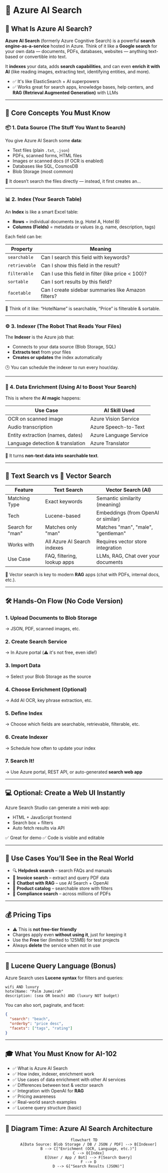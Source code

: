 # 🔎 Azure AI Search

## 🧠 What Is Azure AI Search?

**Azure AI Search** (formerly Azure Cognitive Search) is a powerful **search engine-as-a-service** hosted in Azure. Think of it like a **Google search** for your own data — documents, PDFs, databases, websites — anything text-based or convertible into text.

It **indexes** your data, adds **search capabilities**, and can even **enrich it with AI** (like reading images, extracting text, identifying entities, and more).

- ✅ It's like ElasticSearch + AI superpowers
- ✅ Works great for search apps, knowledge bases, help centers, and **RAG (Retrieval Augmented Generation)** with LLMs

---

## 🧱 Core Concepts You Must Know

### 📦 1. Data Source (The Stuff You Want to Search)

You give Azure AI Search some **data**:

- Text files (plain `.txt`, `.json`)
- PDFs, scanned forms, HTML files
- Images or scanned docs (if OCR is enabled)
- Databases like SQL, CosmosDB
- Blob Storage (most common)

🔁 It doesn’t search the files directly — instead, it first creates an…

---

### 📊 2. Index (Your Search Table)

An **Index** is like a smart Excel table:

- **Rows** = individual documents (e.g. Hotel A, Hotel B)
- **Columns (Fields)** = metadata or values (e.g. name, description, tags)

Each field can be:

| Property      | Meaning                                             |
| ------------- | --------------------------------------------------- |
| `searchable`  | Can I search this field with keywords?              |
| `retrievable` | Can I show this field in the result?                |
| `filterable`  | Can I use this field in filter (like price < 100)?  |
| `sortable`    | Can I sort results by this field?                   |
| `facetable`   | Can I create sidebar summaries like Amazon filters? |

🎯 Think of it like: “HotelName” is searchable, “Price” is filterable & sortable.

---

### ⚙️ 3. Indexer (The Robot That Reads Your Files)

The **Indexer** is the Azure job that:

- Connects to your data source (Blob Storage, SQL)
- **Extracts text** from your files
- **Creates or updates** the index automatically

🕒 You can schedule the indexer to run every hour/day.

---

### 🧠 4. Data Enrichment (Using AI to Boost Your Search)

This is where the **AI magic** happens:

| Use Case                         | AI Skill Used          |
| -------------------------------- | ---------------------- |
| OCR on scanned image             | Azure Vision Service   |
| Audio transcription              | Azure Speech-to-Text   |
| Entity extraction (names, dates) | Azure Language Service |
| Language detection & translation | Azure Translator       |

📍 It turns **non-text data into searchable text**.

---

## 🔎 Text Search vs 🧠 Vector Search

| Feature          | Text Search                 | Vector Search (AI)                  |
| ---------------- | --------------------------- | ----------------------------------- |
| Matching Type    | Exact keywords              | Semantic similarity (meaning)       |
| Tech             | Lucene-based                | Embeddings (from OpenAI or similar) |
| Search for "man" | Matches only "man"          | Matches "man", "male", "gentleman"  |
| Works with       | All Azure AI Search indexes | Requires vector store integration   |
| Use Case         | FAQ, filtering, lookup apps | LLMs, RAG, Chat over your documents |

🧠 Vector search is key to modern **RAG** apps (chat with PDFs, internal docs, etc.).

---

## 🛠️ Hands-On Flow (No Code Version)

### 1. Upload Documents to Blob Storage

→ JSON, PDF, scanned images, etc.

### 2. Create Search Service

→ In Azure portal (⚠️ it's not free, even idle!)

### 3. Import Data

→ Select your Blob Storage as the source

### 4. Choose Enrichment (Optional)

→ Add AI OCR, key phrase extraction, etc.

### 5. Define Index

→ Choose which fields are searchable, retrievable, filterable, etc.

### 6. Create Indexer

→ Schedule how often to update your index

### 7. Search It!

→ Use Azure portal, REST API, or auto-generated **search web app**

---

## 💻 Optional: Create a Web UI Instantly

Azure Search Studio can generate a mini web app:

- HTML + JavaScript frontend
- Search box + filters
- Auto fetch results via API

✅ Great for demo
✅ Code is visible and editable

---

## 🧪 Use Cases You’ll See in the Real World

- 🔍 **Helpdesk search** – search FAQs and manuals
- 🧾 **Invoice search** – extract and query PDF data
- 💬 **Chatbot with RAG** – use AI Search + OpenAI
- 🛒 **Product catalog** – searchable store with filters
- 📑 **Compliance search** – across millions of PDFs

---

## 💰 Pricing Tips

- ⚠️ This is **not free-tier friendly**
- Charges apply even **without using it**, just for keeping it
- Use the **Free** tier (limited to 125MB) for test projects
- Always **delete** the service when not in use

---

## 🧠 Lucene Query Language (Bonus)

Azure Search uses **Lucene syntax** for filters and queries:

```text
wifi AND luxury
hotelName: "Palm Jumeirah"
description: (sea OR beach) AND (luxury NOT budget)
```

You can also sort, paginate, and facet:

```json
{
  "search": "beach",
  "orderby": "price desc",
  "facets": ["tags", "rating"]
}
```

---

## 🎓 What You Must Know for AI-102

- ✅ What is Azure AI Search
- ✅ How index, indexer, enrichment work
- ✅ Use cases of data enrichment with other AI services
- ✅ Differences between text & vector search
- ✅ Integration with OpenAI for **RAG**
- ✅ Pricing awareness
- ✅ Real-world search examples
- ✅ Lucene query structure (basic)

---

## 📸 Diagram Time: Azure AI Search Architecture

<div align="center">

```mermaid
flowchart TD
    A[Data Source: Blob Storage / DB / JSON / PDF] --> B[Indexer]
    B --> C["Enrichment (OCR, Language, etc.)"]
    C --> D[Index]
    E[User / App / Bot] --> F[Search Query]
    F --> D
    D --> G["Search Results (JSON)"]
```

</div>

